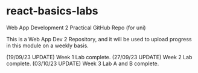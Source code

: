 # react-basics-labs
Web App Development 2 Practical GitHub Repo (for uni)

This is a Web App Dev 2 Repository, and it will be used to upload progress in this module on a weekly basis.

(19/09/23 UPDATE) Week 1 Lab complete.
(27/09/23 UPDATE) Week 2 Lab complete.
(03/10/23 UPDATE) Week 3 Lab A and B complete.
